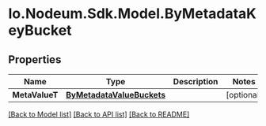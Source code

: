 # Io.Nodeum.Sdk.Model.ByMetadataKeyBucket
## Properties

Name | Type | Description | Notes
------------ | ------------- | ------------- | -------------
**MetaValueT** | [**ByMetadataValueBuckets**](ByMetadataValueBuckets.md) |  | [optional] 

[[Back to Model list]](../README.md#documentation-for-models) [[Back to API list]](../README.md#documentation-for-api-endpoints) [[Back to README]](../README.md)

